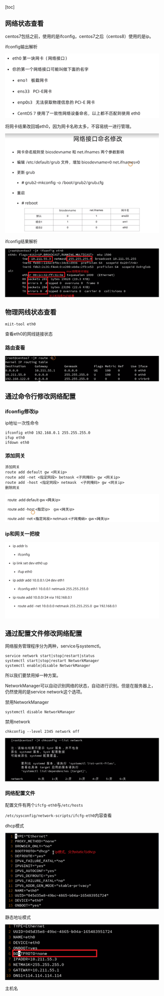 [toc]



## 网络状态查看

centos7包括之前，使用的是ifconfig，centos7之后（centos8）使用的是ip。	

ifconfig输出解析

![image-20201011000908043](../img/image-20201011000908043.png)

将网卡结果改回城eth0，因为网卡名称太多，不容易统一进行管理。 

![image-20201011001143180](../img/image-20201011001143180.png)

ifconfig结果解析

![image-20201011003053460](../img/image-20201011003053460.png)





## 物理网线状态查看

```
miit-tool eth0
```

查看eth0的网线链接状态



### 路由查看

![image-20201011003413782](../img/image-20201011003413782.png)





## 通过命令行修改网络配置

### ifconfig修改ip

ip地址一次性命令

```
ifconfig eth0 192.168.0.1 255.255.255.0
ifup eth0
ifdown eth0 
```

### 添加网关

```
添加网关
route add default gw <网关ip>
route add -net <指定网段> betnask <子网掩码> gw <网关ip>
route add -host <指定网段> netmask  <子网掩码> gw <网关ip>
删除网关
```



![image-20201011003614128](../img/image-20201011003614128.png)

### ip和网关一把梭

![image-20201011003739027](../img/image-20201011003739027.png)

## 通过配置文件修改网络配置

网络服务管理程序分为两种，service与systemctl。

```
service network start|stop|restart|status
systemctl start|stop|restart NetworkManager
systemctl enable|disable NetworkManager
```

所以我们要禁用掉一种方案。

NetworkManager可以自动识别网络的状态，自动进行识别。但是在服务器上，仍然使用的是service network这个选项。

禁用NetworkManager

```
systemctl disable NetworkManager
```

禁用network

```
chkconfig --level 2345 network off
```

![image-20201011083700219](../img/image-20201011083700219.png)

### 网络配置文件

配置文件有两个`ifcfg-eth0`与`/etc/hosts`

`/etc/sysconfig/network-scripts/ifcfg-eth0`内容查看

dhcp模式

![image-20201011084302166](../img/image-20201011084302166.png)

静态地址模式

![image-20201011084436879](../img/image-20201011084436879.png)

主机名









